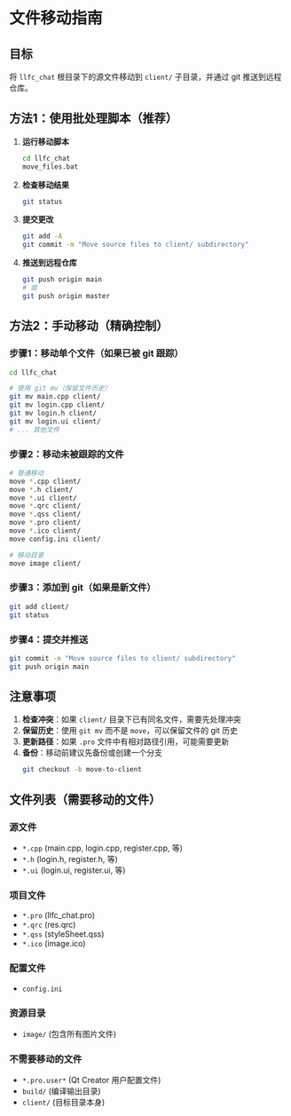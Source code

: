 # 文件移动指南

## 目标
将 `llfc_chat` 根目录下的源文件移动到 `client/` 子目录，并通过 git 推送到远程仓库。

## 方法1：使用批处理脚本（推荐）

1. **运行移动脚本**
   ```bash
   cd llfc_chat
   move_files.bat
   ```

2. **检查移动结果**
   ```bash
   git status
   ```

3. **提交更改**
   ```bash
   git add -A
   git commit -m "Move source files to client/ subdirectory"
   ```

4. **推送到远程仓库**
   ```bash
   git push origin main
   # 或
   git push origin master
   ```

## 方法2：手动移动（精确控制）

### 步骤1：移动单个文件（如果已被 git 跟踪）
```bash
cd llfc_chat

# 使用 git mv（保留文件历史）
git mv main.cpp client/
git mv login.cpp client/
git mv login.h client/
git mv login.ui client/
# ... 其他文件
```

### 步骤2：移动未被跟踪的文件
```bash
# 普通移动
move *.cpp client/
move *.h client/
move *.ui client/
move *.qrc client/
move *.qss client/
move *.pro client/
move *.ico client/
move config.ini client/

# 移动目录
move image client/
```

### 步骤3：添加到 git（如果是新文件）
```bash
git add client/
git status
```

### 步骤4：提交并推送
```bash
git commit -m "Move source files to client/ subdirectory"
git push origin main
```

## 注意事项

1. **检查冲突**：如果 `client/` 目录下已有同名文件，需要先处理冲突
2. **保留历史**：使用 `git mv` 而不是 `move`，可以保留文件的 git 历史
3. **更新路径**：如果 `.pro` 文件中有相对路径引用，可能需要更新
4. **备份**：移动前建议先备份或创建一个分支
   ```bash
   git checkout -b move-to-client
   ```

## 文件列表（需要移动的文件）

### 源文件
- `*.cpp` (main.cpp, login.cpp, register.cpp, 等)
- `*.h` (login.h, register.h, 等)
- `*.ui` (login.ui, register.ui, 等)

### 项目文件
- `*.pro` (llfc_chat.pro)
- `*.qrc` (res.qrc)
- `*.qss` (styleSheet.qss)
- `*.ico` (image.ico)

### 配置文件
- `config.ini`

### 资源目录
- `image/` (包含所有图片文件)

### 不需要移动的文件
- `*.pro.user*` (Qt Creator 用户配置文件)
- `build/` (编译输出目录)
- `client/` (目标目录本身)

